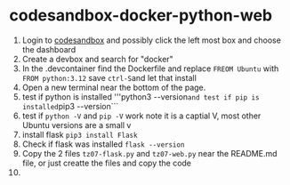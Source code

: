# codesandbox-docker-python-web

1. Login to [codesandbox](https://codesandbox.io/dashboard/recent)  and possibly click the left most box and choose the dashboard
2. Create a devbox and search for "docker"
3. In the .devcontainer find the Dockerfile and replace ```FREOM Ubuntu``` with ```FROM python:3.12``` save ```ctrl-S```and let that install
4. Open a new terminal near the bottom of the page.
7. test if python is installed '''python3 --version``` and test if pip is installed ```pip3 --version```
5. test if ```python -V``` and ```pip -V``` work note it is a captial V, most other Ubuntu versions are a small v
8. install flask   ```pip3 install Flask```
9. Check if flask was installed ```flask --version```
10. Copy the 2 files ```tz07-flask.py``` and ```tz07-web.py``` near the README.md file, or just creatte the files and copy the code
11. 
